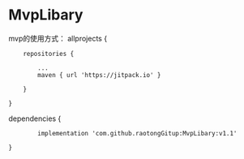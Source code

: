 # MvpLibary
mvp的使用方式：
	allprojects {
	
		repositories {
		
			...
			maven { url 'https://jitpack.io' }
			
		}
		
	}
	
  dependencies {
  
	        implementation 'com.github.raotongGitup:MvpLibary:v1.1'
		
	}
